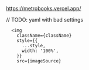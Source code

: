 https://metrobooks.vercel.app/

// TODO: yaml with bad settings

      <img
        className={className}
        style={{
          ...style,
          width: '100%',
        }}
        src={imageSource}

